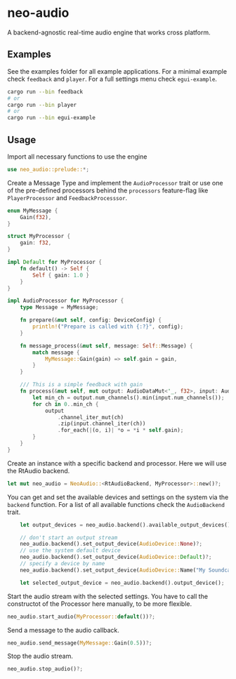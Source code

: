 # neo-audio

A backend-agnostic real-time audio engine that works cross platform.

## Examples

See the examples folder for all example applications.
For a minimal example check `feedback` and `player`.
For a full settings menu check `egui-example`.

```bash
cargo run --bin feedback
# or
cargo run --bin player
# or
cargo run --bin egui-example
```

## Usage

Import all necessary functions to use the engine

```Rust
use neo_audio::prelude::*;
```

Create a Message Type and implement the `AudioProcessor` trait or use one of the pre-defined processors behind the `processors` feature-flag like `PlayerProcessor` and `FeedbackProcesssor`.

```Rust
enum MyMessage {
    Gain(f32),
}

struct MyProcessor {
    gain: f32,
}

impl Default for MyProcessor {
    fn default() -> Self {
        Self { gain: 1.0 }
    }
}

impl AudioProcessor for MyProcessor {
    type Message = MyMessage;

    fn prepare(&mut self, config: DeviceConfig) {
        println!("Prepare is called with {:?}", config);
    }

    fn message_process(&mut self, message: Self::Message) {
        match message {
            MyMessage::Gain(gain) => self.gain = gain,
        }
    }

    /// This is a simple feedback with gain
    fn process(&mut self, mut output: AudioDataMut<'_, f32>, input: AudioData<'_, f32>) {
        let min_ch = output.num_channels().min(input.num_channels());
        for ch in 0..min_ch {
            output
                .channel_iter_mut(ch)
                .zip(input.channel_iter(ch))
                .for_each(|(o, i)| *o = *i * self.gain);
        }
    }
}
```

Create an instance with a specific backend and processor. Here we will use the RtAudio backend.

```Rust
let mut neo_audio = NeoAudio::<RtAudioBackend, MyProcessor>::new()?;
```

You can get and set the available devices and settings on the system via the `backend` function.
For a list of all available functions check the `AudioBackend` trait.

```Rust
    let output_devices = neo_audio.backend().available_output_devices();

    // don't start an output stream
    neo_audio.backend().set_output_device(AudioDevice::None)?;
    // use the system default device
    neo_audio.backend().set_output_device(AudioDevice::Default)?;
    // specify a device by name
    neo_audio.backend().set_output_device(AudioDevice::Name("My Soundcard Name"))?;

    let selected_output_device = neo_audio.backend().output_device();
```

Start the audio stream with the selected settings. You have to call the constructot of the Processor here manually, to be more flexible.

```Rust
neo_audio.start_audio(MyProcessor::default())?;
```

Send a message to the audio callback.

```Rust
neo_audio.send_message(MyMessage::Gain(0.5))?;
```

Stop the audio stream.

```Rust
neo_audio.stop_audio()?;
```
